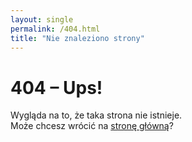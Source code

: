 ```yaml
---
layout: single
permalink: /404.html
title: "Nie znaleziono strony"
---
```


# 404 – Ups!

Wygląda na to, że taka strona nie istnieje.  
Może chcesz wrócić na [stronę główną](/)?
